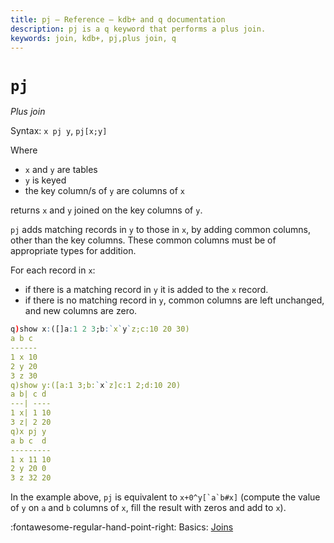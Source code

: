 ```yaml
---
title: pj – Reference – kdb+ and q documentation
description: pj is a q keyword that performs a plus join.
keywords: join, kdb+, pj,plus join, q
---
```

# `pj` 





_Plus join_

Syntax: `x pj y`, `pj[x;y]`

Where

-   `x` and `y` are tables
-   `y` is keyed
-   the key column/s of `y` are columns of `x`

returns `x` and `y` joined on the key columns of `y`.

`pj` adds matching records in `y` to those in `x`, by adding common columns, other than the key columns. These common columns must be of appropriate types for addition.

For each record in `x`:

-   if there is a matching record in `y` it is added to the `x` record.
-   if there is no matching record in `y`, common columns are left unchanged, and new columns are zero.

```q
q)show x:([]a:1 2 3;b:`x`y`z;c:10 20 30)
a b c
------
1 x 10
2 y 20
3 z 30
q)show y:([a:1 3;b:`x`z]c:1 2;d:10 20)
a b| c d
---| ----
1 x| 1 10
3 z| 2 20
q)x pj y
a b c  d
---------
1 x 11 10
2 y 20 0
3 z 32 20
```

In the example above, `pj` is equivalent to `` x+0^y[`a`b#x] `` (compute the value of `y` on `a` and `b` columns of `x`, fill the result with zeros and add to `x`).


:fontawesome-regular-hand-point-right: 
Basics: [Joins](../basics/joins.md)

